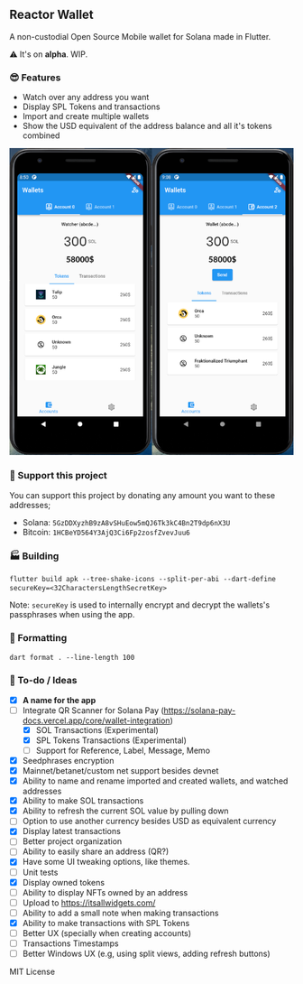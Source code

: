 ## Reactor Wallet

A non-custodial Open Source Mobile wallet for Solana made in Flutter.

⚠ It's on **alpha**. WIP.

### 😎 Features
- Watch over any address you want
- Display SPL Tokens and transactions
- Import and create multiple wallets
- Show the USD equivalent of the address balance and all it's tokens combined


![Example screenshot](screenshot.png)

### 🎉 Support this project
You can support this project by donating any amount you want to these addresses;

- Solana: `5GzDDXyzhB9zA8vSHuEow5mQJ6Tk3kC4Bn2T9dp6nX3U`
- Bitcoin: `1HCBeYD564Y3AjQ3Ci6Fp2zosfZvevJuu6`

### 🏭 Building
```
flutter build apk --tree-shake-icons --split-per-abi --dart-define secureKey=<32CharactersLengthSecretKey>
```

Note: `secureKey` is used to internally encrypt and decrypt the wallets's passphrases when using the app.

### 📝 Formatting
```
dart format . --line-length 100
```

### 🤔 To-do / Ideas
- [x] **A name for the app**
- [ ] Integrate QR Scanner for Solana Pay (https://solana-pay-docs.vercel.app/core/wallet-integration)
    - [x] SOL Transactions (Experimental)
    - [x] SPL Tokens Transactions (Experimental)
    - [ ] Support for Reference, Label, Message, Memo
- [x] Seedphrases encryption
- [x] Mainnet/betanet/custom net support besides devnet
- [x] Ability to name and rename imported and created wallets, and watched addresses
- [x] Ability to make SOL transactions
- [x] Ability to refresh the current SOL value by pulling down
- [ ] Option to use another currency besides USD as equivalent currency
- [x] Display latest transactions
- [ ] Better project organization
- [ ] Ability to easily share an address (QR?)
- [x] Have some UI tweaking options, like themes.
- [ ] Unit tests
- [x] Display owned tokens
- [ ] Ability to display NFTs owned by an address 
- [ ] Upload to https://itsallwidgets.com/
- [ ] Ability to add a small note when making transactions
- [x] Ability to make transactions with SPL Tokens
- [ ] Better UX (specially when creating accounts)
- [ ] Transactions Timestamps
- [ ] Better Windows UX (e.g, using split views, adding refresh buttons)

MIT License
